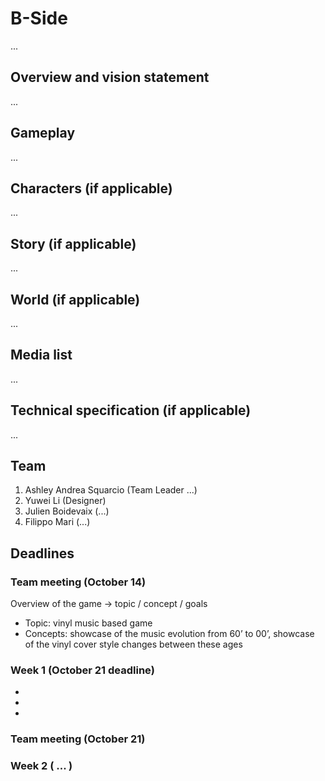 # B-Side

...

## Overview and vision statement

...

## Gameplay

...

## Characters (if applicable)

...

## Story (if applicable)

...

## World (if applicable)

...

## Media list

...

## Technical specification (if applicable)

...

## Team

1. Ashley Andrea Squarcio (Team Leader ...)
2. Yuwei Li (Designer)
3. Julien Boidevaix (...)
4. Filippo Mari (...)

## Deadlines

### Team meeting (October 14)

Overview of the game -> topic / concept / goals

- Topic: vinyl music based game
- Concepts: showcase of the music evolution from 60’ to 00’, showcase of the vinyl cover style changes between these ages

### Week 1 (October 21 deadline)

-
-
-

### Team meeting (October 21)

### Week 2 ( ... )
